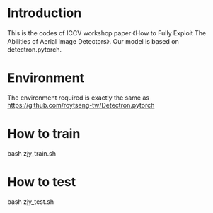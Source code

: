 
# Introduction
This is the codes of ICCV workshop paper 《How to Fully Exploit The Abilities of Aerial Image Detectors》.
Our model is based on detectron.pytorch.

# Environment
The environment required is exactly the same as https://github.com/roytseng-tw/Detectron.pytorch

# How to train
bash zjy_train.sh

# How to test
bash zjy_test.sh
